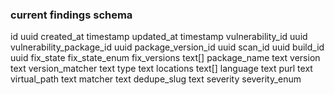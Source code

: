 ### current findings schema
id uuid
created_at timestamp
updated_at timestamp
vulnerability_id uuid
vulnerability_package_id uuid
package_version_id uuid
scan_id uuid
build_id uuid
fix_state fix_state_enum
fix_versions text[]
package_name text
version text
version_matcher text
type text
locations text[]
language text
purl text
virtual_path text
matcher text
dedupe_slug text
severity severity_enum